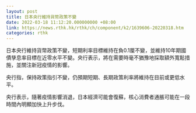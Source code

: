 ```yaml
---
layout: post
title: 日本央行維持貨幣政策不變
date: 2022-03-18 11:12:20.000000000 +08:00
link: https://news.rthk.hk/rthk/ch/component/k2/1639606-20220318.htm
categories: rthk
---
```


日本央行維持貨幣政策不變，短期利率目標維持在負0.1厘不變，並維持10年期國債孳息率目標在近零水平不變。央行表示，將在需要時毫不猶豫地採取額外寬鬆措施，並關注新冠疫情的影響。

央行指，保持政策指引不變，仍預期短期、長期政策利率將維持在目前或更低水平。

央行表示，隨著疫情影響消退，日本經濟可能會復蘇，核心消費者通脹可能在一段時間內明顯加快上升步伐。
